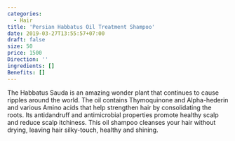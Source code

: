 ```yaml
---
categories:
  - Hair
title: 'Persian Habbatus Oil Treatment Shampoo'
date: 2019-03-27T13:55:57+07:00
draft: false
size: 50
price: 1500
Direction: ''
ingredients: []
Benefits: []
---
```


The Habbatus Sauda is an amazing wonder plant that continues to cause ripples around the world. The oil contains Thymoquinone and Alpha-hederin and various Amino acids that help strengthen hair by consolidating the roots. Its antidandruff and antimicrobial properties promote healthy scalp and reduce scalp itchiness. This oil shampoo cleanses your hair without drying, leaving hair silky-touch, healthy and shining.
